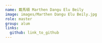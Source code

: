 ```yaml
---
name: 戴馬頓 Marthen Dangu Elu Beily 
image: images/Marthen Dangu Elu Beily.jpg 
role: master
group: alum
links:
  github: link_to_github 
---
```

